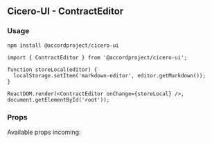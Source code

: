 ## Cicero-UI - ContractEditor

### Usage

```
npm install @accordproject/cicero-ui
```

```
import { ContractEditor } from '@accordproject/cicero-ui';

function storeLocal(editor) {
  localStorage.setItem('markdown-editor', editor.getMarkdown());
}

ReactDOM.render(<ContractEditor onChange={storeLocal} />, document.getElementById('root'));
```

### Props

Available props incoming:
